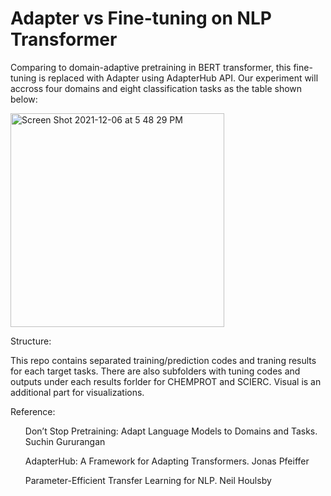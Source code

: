 # Adapter vs Fine-tuning on NLP Transformer
<p>Comparing to domain-adaptive pretraining in BERT transformer, this fine-tuning is replaced with Adapter using AdapterHub API. Our experiment will accross four domains and eight classification tasks as the table shown below:</p>
<img width="342" alt="Screen Shot 2021-12-06 at 5 48 29 PM" src="https://user-images.githubusercontent.com/32077985/144969779-48eef733-d9e1-4be5-bc9c-62e0f4bde332.png">

<p>Structure:</p>
This repo contains separated training/prediction codes and traning results for each target tasks. There are also subfolders with tuning codes and outputs under each results forlder for CHEMPROT and SCIERC. Visual is an additional part for visualizations. 

<p>Reference:</p>
<ol>Don’t Stop Pretraining: Adapt Language Models to Domains and Tasks. Suchin Gururangan</ol>
<ol>AdapterHub: A Framework for Adapting Transformers. Jonas Pfeiffer</ol>
<ol>Parameter-Efficient Transfer Learning for NLP. Neil Houlsby</ol>
